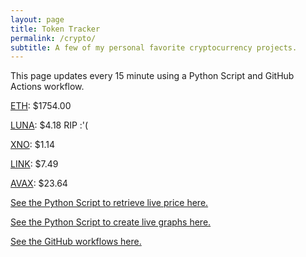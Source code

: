 ```yaml
---
layout: page
title: Token Tracker
permalink: /crypto/
subtitle: A few of my personal favorite cryptocurrency projects.
---
```


 This page updates every 15 minute using a Python Script and GitHub Actions workflow.


<!--BEGINCRYPTOINPUT-->
[ETH](https://smfxfc.github.io/crypto/eth.html): $1754.00

[LUNA](https://smfxfc.github.io/crypto/luna.html): $4.18 RIP :'(

[XNO](https://smfxfc.github.io/crypto/xno.html): $1.14

[LINK](https://smfxfc.github.io/crypto/link.html): $7.49

[AVAX](https://smfxfc.github.io/crypto/avax.html): $23.64

<!--ENDCRYPTOINPUT-->
 
 
[See the Python Script to retrieve live price here.](https://github.com/smfxfc/smfxfc.github.io/blob/master/src/get_cryptos.py)

[See the Python Script to create live graphs here.](https://github.com/smfxfc/smfxfc.github.io/blob/master/src/graph_crypto.py)

[See the GitHub workflows here.](https://github.com/smfxfc/smfxfc.github.io/blob/master/.github/workflows/)
